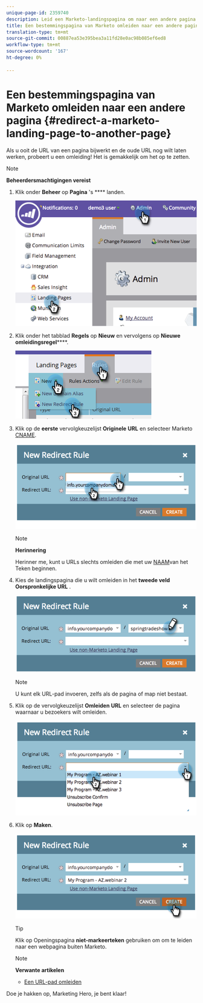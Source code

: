 ```yaml
---
unique-page-id: 2359740
description: Leid een Marketo-landingspagina om naar een andere pagina - Marketo Docs - Productdocumentatie
title: Een bestemmingspagina van Marketo omleiden naar een andere pagina
translation-type: tm+mt
source-git-commit: 00887ea53e395bea3a11fd28e0ac98b085ef6ed8
workflow-type: tm+mt
source-wordcount: '167'
ht-degree: 0%

---
```



# Een bestemmingspagina van Marketo omleiden naar een andere pagina {#redirect-a-marketo-landing-page-to-another-page}

Als u ooit de URL van een pagina bijwerkt en de oude URL nog wilt laten werken, probeert u een omleiding! Het is gemakkelijk om het op te zetten.

>[!NOTE]
>
>**Beheerdersmachtigingen vereist**

1. Klik onder **Beheer** op **Pagina** &#39;s **** landen.

   ![](assets/image2014-9-25-15-3a43-3a39.png)

1. Klik onder het tabblad **Regels** op **Nieuw** en vervolgens op **Nieuwe** **omleidingsregel******.

   ![](assets/two-1.png)

1. Klik op de **eerste** vervolgkeuzelijst **Originele** **URL** en selecteer Marketo [CNAME](customize-your-landing-page-urls-with-a-cname.md).

   ![](assets/image2014-9-25-15-3a46-3a20.png)

   >[!NOTE]
   >
   >**Herinnering**
   >
   >
   >Herinner me, kunt u URLs slechts omleiden die met uw [NAAM](customize-your-landing-page-urls-with-a-cname.md)van het Teken beginnen.

1. Kies de landingspagina die u wilt omleiden in het **tweede veld Oorspronkelijke URL** .

   ![](assets/image2014-9-25-15-3a47-3a20.png)

   >[!NOTE]
   >
   >U kunt elk URL-pad invoeren, zelfs als de pagina of map niet bestaat.

1. Klik op de vervolgkeuzelijst **Omleiden** **URL** en selecteer de pagina waarnaar u bezoekers wilt omleiden.

   ![](assets/image2014-9-25-15-3a47-3a53.png)

1. Klik op **Maken**.

   ![](assets/image2014-9-25-15-3a48-3a5.png)

   >[!TIP]
   >
   >Klik op Openingspagina **niet-markeerteken** gebruiken om om te leiden naar een webpagina buiten Marketo.

   >[!NOTE]
   >
   >**Verwante artikelen**
   >
   >    
   >    
   >    * [Een URL-pad omleiden](../../../../product-docs/demand-generation/landing-pages/personalizing-landing-pages/redirect-a-url-path.md)


Doe je hakken op, Marketing Hero, je bent klaar!
